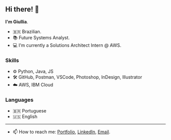 ## Hi there! 👋

**I'm Giullia**. 

- 🇧🇷 Brazilian. 
- 📚 Future Systems Analyst.
- 💻 I’m currently a Solutions Architect Intern @ AWS.

### Skills
- ⚙️ Python, Java, JS
- 🛠️ GitHub, Postman, VSCode, Photoshop, InDesign, Illustrator
- ☁️ AWS, IBM Cloud

### Languages
- 🇧🇷 Portuguese
- 🇺🇸 English

------------------

- 📫 How to reach me: [Portfolio](https://portfolio-giu.azurewebsites.net/), [LinkedIn](https://www.linkedin.com/in/giullia-vital/), [Email](mailto:giullia.vital@gmail.com).


